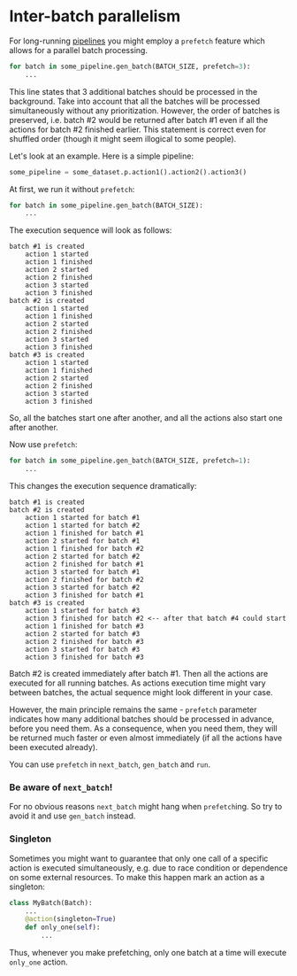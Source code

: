 # Inter-batch parallelism

For long-running [pipelines](pipeline.md) you might employ a `prefetch` feature which allows for a parallel batch processing.
```python
for batch in some_pipeline.gen_batch(BATCH_SIZE, prefetch=3):
    ...
```
This line states that 3 additional batches should be processed in the background.
Take into account that all the batches will be processed simultaneously without any prioritization.
However, the order of batches is preserved, i.e. batch #2 would be returned after batch #1 even if all the actions for batch #2 finished earlier. This statement is correct even for shuffled order (though it might seem illogical to some people).

Let's look at an example. Here is a simple pipeline:
```python
some_pipeline = some_dataset.p.action1().action2().action3()
```

At first, we run it without `prefetch`:
```python
for batch in some_pipeline.gen_batch(BATCH_SIZE):
    ...
```
The execution sequence will look as follows:
```
batch #1 is created
    action 1 started
    action 1 finished
    action 2 started
    action 2 finished
    action 3 started
    action 3 finished
batch #2 is created
    action 1 started
    action 1 finished
    action 2 started
    action 2 finished
    action 3 started
    action 3 finished
batch #3 is created
    action 1 started
    action 1 finished
    action 2 started
    action 2 finished
    action 3 started
    action 3 finished
```
So, all the batches start one after another, and all the actions also start one after another.

Now use `prefetch`:
```python
for batch in some_pipeline.gen_batch(BATCH_SIZE, prefetch=1):
    ...
```
This changes the execution sequence dramatically:
```
batch #1 is created
batch #2 is created
    action 1 started for batch #1
    action 1 started for batch #2
    action 1 finished for batch #1
    action 2 started for batch #1
    action 1 finished for batch #2
    action 2 started for batch #2
    action 2 finished for batch #1
    action 3 started for batch #1
    action 2 finished for batch #2
    action 3 started for batch #2
    action 3 finished for batch #1
batch #3 is created
    action 1 started for batch #3
    action 3 finished for batch #2 <-- after that batch #4 could start
    action 1 finished for batch #3
    action 2 started for batch #3
    action 2 finished for batch #3
    action 3 started for batch #3
    action 3 finished for batch #3
```
Batch #2 is created immediately after batch #1. Then all the actions are executed for all running batches.
As actions execution time might vary between batches, the actual sequence might look different in your case.

However, the main principle remains the same - `prefetch` parameter indicates how many additional batches should be processed in advance, before you need them. As a consequence, when you need them, they will be returned much faster or even almost immediately (if all the actions have been executed already).

You can use `prefetch` in `next_batch`, `gen_batch` and `run`.

### Be aware of `next_batch`!
For no obvious reasons `next_batch` might hang when `prefetch`ing. So try to avoid it and use `gen_batch` instead.

### Singleton
Sometimes you might want to guarantee that only one call of a specific action is executed simultaneously, e.g. due to race condition or dependence on some external resources. To make this happen mark an action as a singleton:
```python
class MyBatch(Batch):
    ...
    @action(singleton=True)
    def only_one(self):
        ...
```
Thus, whenever you make prefetching, only one batch at a time will execute `only_one` action.
